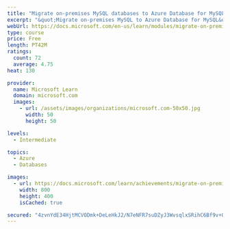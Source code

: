 ```yaml
---
title: "Migrate on-premises MySQL databases to Azure Database for MySQL"
excerpt: "&quot;Migrate on-premises MySQL to Azure Database for MySQL&quot;"
webUrl: https://docs.microsoft.com/en-us/learn/modules/migrate-on-premises-mysql-databases/
type: course
price: Free
length: PT42M
ratings:
  count: 72
  average: 4.75
heat: 130

provider:
  name: Microsoft Learn
  domain: microsoft.com
  images:
    - url: /assets/images/organizations/microsoft.com-50x50.jpg
      width: 50
      height: 50

levels:
  - Intermediate

topics:
  - Azure
  - Databases

images:
  - url: https://docs.microsoft.com/learn/achievements/migrate-on-premises-mysql-databases-to-azure-database-for-mysql-social.png
    width: 800
    height: 400
    isCached: true

secured: "4zvnYdE34HjtMCVODmk+DeLeHkJ2/N7eNFR7suDZyJ3WvsqlxSRihC6Bf9v+OXRQiVzZvLb5rZJqQ4gBBBtk9PAJrqLgCd/MnlvtcJKLeXWfiY+OMzu0hxN/9tiE2Cuh0T+inDq2ssQpUCoeHo6TnKp+9qYadi8n6Ogt7264/1bWdefoLRBhl1nEQsAnZCMfopmTPTAPZFShMEiH4SWmqgfBJH9sk8cMbTu7bomY/eAtuxI7aGMj3VT0laIZbQ/Z+18IBNU0+5q9/OxVjks1B4YrKFm4/9t5BejJoI3QfhFNA0viEOoUfVYDM+lxRKBrLX0VaoEO5f200sEdV5Dr20RYueAR16jEsUXfhynYNgLuewytqi5yh98Q97bZnK3sKBuPdAP/iygutzwiIMoyL6LypstH7twv05buz0/Xs10=;j3dvTAx/zgsuiqJzoEL41w=="
---
```



